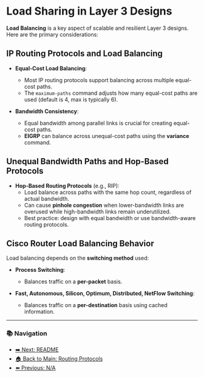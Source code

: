 # Load Sharing in Layer 3 Designs

**Load Balancing** is a key aspect of scalable and resilient Layer 3 designs. Here are the primary considerations:

## IP Routing Protocols and Load Balancing

- **Equal-Cost Load Balancing**:
  - Most IP routing protocols support balancing across multiple equal-cost paths.
  - The `maximum-paths` command adjusts how many equal-cost paths are used (default is 4, max is typically 6).

- **Bandwidth Consistency**:
  - Equal bandwidth among parallel links is crucial for creating equal-cost paths.
  - **EIGRP** can balance across unequal-cost paths using the **variance** command.

## Unequal Bandwidth Paths and Hop-Based Protocols

- **Hop-Based Routing Protocols** (e.g., RIP):
  - Load balance across paths with the same hop count, regardless of actual bandwidth.
  - Can cause **pinhole congestion** when lower-bandwidth links are overused while high-bandwidth links remain underutilized.
  - Best practice: design with equal bandwidth or use bandwidth-aware routing protocols.

## Cisco Router Load Balancing Behavior

Load balancing depends on the **switching method** used:

- **Process Switching**:
  - Balances traffic on a **per-packet** basis.

- **Fast, Autonomous, Silicon, Optimum, Distributed, NetFlow Switching**:
  - Balances traffic on a **per-destination** basis using cached information.

---

### 📚 Navigation
- [➡️ Next: README](./readme.md)
- [🏠 Back to Main: Routing Protocols](../README.md)
- [⬅️ Previous: N/A](#)
